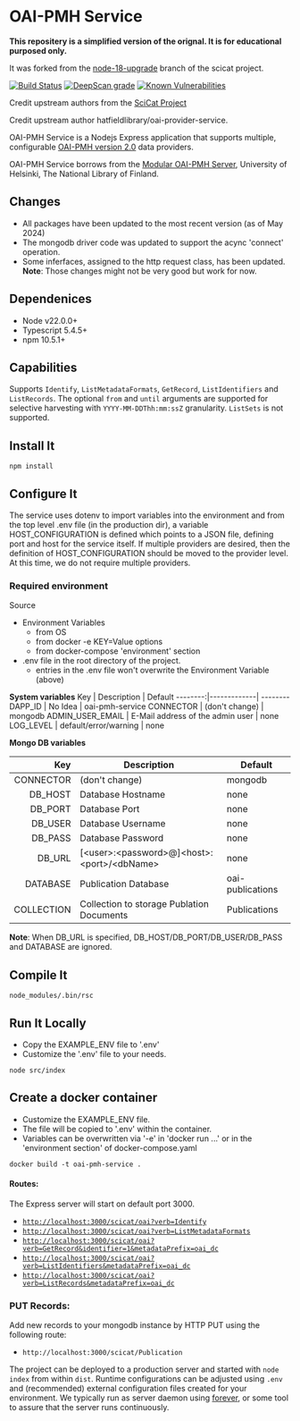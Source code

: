 # OAI-PMH Service

**This repositery is a simplified version of the orignal. It is for educational purposed only.**

It was forked from the [node-18-upgrade](https://github.com/SciCatProject/oai-provider-service/tree/node-18-upgrade) branch of the scicat project.

[![Build Status](https://github.com/SciCatProject/oai-provider-service/actions/workflows/ci.yml/badge.svg?branch=master)](https://github.com/SciCatProject/oai-provider-service/actions)
[![DeepScan grade](https://deepscan.io/api/teams/8394/projects/10552/branches/148053/badge/grade.svg)](https://deepscan.io/dashboard#view=project&tid=8394&pid=10552&bid=148053)
[![Known Vulnerabilities](https://snyk.io/test/github/SciCatProject/oai-provider-service/master/badge.svg?targetFile=package.json)](https://snyk.io/test/github/SciCatProject/oai-provider-service/master?targetFile=package.json)

Credit upstream authors from the [SciCat Project](https://github.com/SciCatProject/oai-provider-service)

Credit upstream author hatfieldlibrary/oai-provider-service.

OAI-PMH Service is a Nodejs Express application that supports multiple, configurable [OAI-PMH version 2.0](https://www.openarchives.org/OAI/openarchivesprotocol.html) data providers.

OAI-PMH Service borrows from the [Modular OAI-PMH Server](https://github.com/NatLibFi/oai-pmh-server), University of Helsinki, 
The National Library of Finland. 

## Changes
* All packages have been updated to the most recent version (as of May 2024)
* The mongodb driver code was updated to support the acync 'connect' operation.
* Some inferfaces, assigned to the http request class, has been updated. **Note**: Those changes might not be very good but work for now.

## Dependenices

* Node v22.0.0+
* Typescript 5.4.5+
* npm 10.5.1+

## Capabilities

Supports `Identify`, `ListMetadataFormats`, `GetRecord`, `ListIdentifiers` and `ListRecords`. The optional
`from` and `until` arguments are supported for selective harvesting with `YYYY-MM-DDThh:mm:ssZ` granularity.  `ListSets` is not supported.  

## Install It
```
npm install
```

## Configure It

The service uses dotenv to import variables into the environment and from the top level .env file (in the production dir), a variable HOST_CONFIGURATION is defined which points to a JSON file, defining port and host for the service itself. If multiple providers are desired, then the definition of HOST_CONFIGURATION should be moved to the provider level. At this time, we do not require multiple providers.

### Required environment

Source
- Environment Variables
   - from OS
   - from docker -e KEY=Value options
   - from docker-compose 'environment' section
- .env file in the root directory of the project.
  - entries in the .env file won't overwrite the Environment Variable (above)

**System variables**
 Key | Description | Default
 --------:|-------------| --------
DAPP_ID | No Idea | oai-pmh-service
CONNECTOR | (don't change) | mongodb
ADMIN_USER_EMAIL | E-Mail address of the admin user | none
LOG_LEVEL | default/error/warning | none  

**Mongo DB variables**

 Key | Description | Default
 --------:|-------------| --------
CONNECTOR | (don't change) | mongodb
DB_HOST | Database Hostname | none
DB_PORT | Database Port | none
DB_USER | Database Username | none
DB_PASS | Database Password | none
DB_URL |  [&lt;user&gt;:&lt;password&gt;@]&lt;host&gt;:&lt;port&gt;/&lt;dbName&gt;| none
DATABASE | Publication Database | oai-publications
COLLECTION | Collection to storage Publation Documents| Publications

**Note**: When DB_URL is specified, DB_HOST/DB_PORT/DB_USER/DB_PASS and DATABASE are ignored.

## Compile It
```
node_modules/.bin/rsc
```

## Run It Locally

- Copy the EXAMPLE_ENV file to '.env'
- Customize the '.env' file to your needs.
  
```
node src/index
```

## Create a docker container

- Customize the EXAMPLE_ENV file.
- The file will be copied to '.env' within the container.
- Variables can be overwritten via '-e' in 'docker run ...' or in the 'environment section' of docker-compose.yaml
  
```
docker build -t oai-pmh-service .
```

#### Routes:

The Express server will start on default port 3000.  

* [`http://localhost:3000/scicat/oai?verb=Identify`](http://localhost:3000/scicat/oai?verb=Identify)
* [`http://localhost:3000/scicat/oai?verb=ListMetadataFormats`](http://localhost:3000/scicat/oai?verb=ListMetadataFormats)
* [`http://localhost:3000/scicat/oai?verb=GetRecord&identifier=1&metadataPrefix=oai_dc`](http://localhost:3000/scicat/oai?verb=GetRecord&identifier=1&metadataPrefix=oai_dc)
* [`http://localhost:3000/scicat/oai?verb=ListIdentifiers&metadataPrefix=oai_dc`](http://localhost:3000/scicat/oai?verb=ListIdentifiers&metadataPrefix=oai_dc)
* [`http://localhost:3000/scicat/oai?verb=ListRecords&metadataPrefix=oai_dc`](http://localhost:3000/scicat/oai?verb=ListRecords&metadataPrefix=oai_dc)

### PUT Records:

Add new records to your mongodb instance by HTTP PUT using the following route:

* `http://localhost:3000/scicat/Publication`



The project can be deployed to a production server and started with `node index` from within `dist`. Runtime configurations
can be adjusted using `.env` and (recommended) external configuration files created for your environment. We typically run as server daemon using [forever](https://github.com/foreverjs/forever), or some tool 
to assure that the server runs continuously.  





